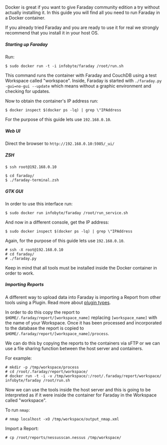 Docker is great if you want to give Faraday community edition a try without actually installing it. In this guide you will find all you need to run Faraday in a Docker container.

If you already tried Faraday and you are ready to use it for real we strongly recommend that you install it in your host OS.

##### Starting up Faraday

Run:

    $ sudo docker run -t -i infobyte/faraday /root/run.sh

This command runs the container with Faraday and CouchDB using a test Workspace called "workspace". Inside, Faraday is started with `./faraday.py -gui=no-gui --update` which means without a graphic environment and checking for  updates.

Now to obtain the container's IP address run:

    $ docker inspect $(docker ps -lq) | grep \"IPAddress

For the purpose of this guide lets use `192.168.0.10`.

##### Web UI

Direct the browser to `http://192.168.0.10:5985/_ui/`

##### ZSH

    $ ssh root@192.168.0.10

    $ cd faraday/
    $ ./faraday-terminal.zsh

##### GTK GUI

In order to use this interface run:

    $ sudo docker run infobyte/faraday /root/run_service.sh

And now in a different console, get the IP address:

    $ sudo docker inspect $(docker ps -lq) | grep \"IPAddress

Again, for the purpose of this guide lets use `192.168.0.10`.

    # ssh -X root@192.168.0.10
    # cd faraday/
    # ./faraday.py

Keep in mind that all tools must be installed inside the Docker container in order to work.

##### Importing Reports

A different way to upload data into Faraday is importing a Report from other tools using a Plugin. Read more about [plugin types](https://github.com/infobyte/faraday/wiki/Plugin-List#types).

In order to do this copy the report to `$HOME/.faraday/report/[workspace_name]` replacing `[workspace_name]` with the name of your Workspace. Once it has been processed and incorporated to the database the report is copied to `$HOME/.faraday/report/[workspace_name]/process`.

We can do this by copying the reports to the containers via sFTP or we can use a file sharing function between the host server and containers.

For example:

    # mkdir -p /tmp/workspace/process
    # cd /root/.faraday/report/workspace/
    # docker run -t -i -v /tmp/workspace/:/root/.faraday/report/workspace/ infobyte/faraday /root/run.sh

Now we can use the tools inside the host server and this is going to be interpreted as if it were inside the container for Faraday in the Workspace called "workspace".

To run `nmap`:

    # nmap localhost -xO /tmp/workspace/output_nmap.xml

Import a Report:

    # cp /root/reports/nessusscan.nessus /tmp/workspace/
